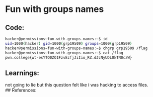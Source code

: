 # Fun with groups names
## Code:
```bash
hacker@permissions~fun-with-groups-names:~$ id
uid=1000(hacker) gid=1000(grp19509) groups=1000(grp19509)
hacker@permissions~fun-with-groups-names:~$ chgrp grp19509 /flag
hacker@permissions~fun-with-groups-names:~$ cat /flag
pwn.college{wt-esYTO0ZQ1FzvEzfjJiIio_RZ.dJzNyUDL0kTN0czW}
```
## Learnings:
not going to lie but this question felt like i was hacking to access files.
## References:
